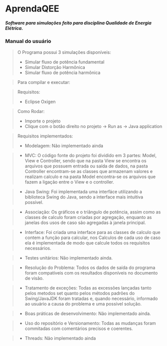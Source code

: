 # AprendaQEE
##### Software para simulações feito para disciplina Qualidade de Energia Elétrica. 

### Manual do usuário
> O Programa possui 3 simulações disponíveis:
> * Simular fluxo de potência fundamental 
> * Simular Distorção Harmônica
> * Simular fluxo de potência harmônica

> Para compilar e executar:

> Requisitos:
> + Eclipse Oxigen

>Como Rodar:
> + Importe o projeto
> + Clique com o botão direito no projeto -> Run as -> Java application

> Requisitos implementados:
> + Modelagem: Não implementado ainda

> + MVC: O código fonte do projeto foi dividido em 3 partes: Model, View e Controller, sendo que na pasta View se encontra os arquivos que possuem entrada ou saída de dados, na pasta Controller encontram-se as classes que armazenam valores e realizam calculo e na pasta Model encontra-se os arquivos que fazem a ligação entre o View e o controller.

> + Java Swing: Foi implementada uma interfáce utilizando a biblioteca Swing do Java, sendo a interface mais intuitiva possível.

> + Associação: Os gráficos e o triângulo de potência, assim como as classes de calculo foram criadas por agregação, enquanto as janelas dos usos de caso são agregadas à janela principal.

> + Interface: Foi criada uma interface para as classes de calculo que contem a função para calcular, nos Calculos de cada uso de caso ela é implementada de modo que calcule todos os requisitos necessários.

> + Testes unitários: Não implementado ainda.

> + Resolução do Problema: Todos os dados de saída do programa foram compatíveis com os resultados disponíveis no documento de visão.

> + Tratamento de exceções: Todas as excessões lançadas tanto pelos metodos set quanto pelos métodos padrões do Swing/JavaJDK foram tratadas e, quando necessário, informado ao usuário a causa do problema e uma possível solução.

> + Boas práticas de desenvolvimento: Não implementado ainda.

> + Uso do repositório e Versionamento: Todas as mudanças foram commitadas com comentários precisos e coerentes.

> + Threads: Não implementado ainda